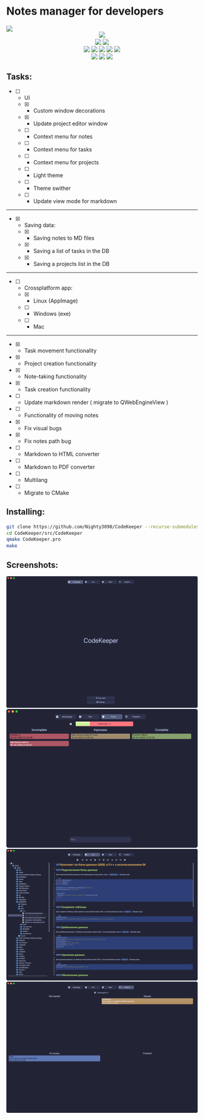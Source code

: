 # Notes manager for developers


<img src="imgs/markdown.png" align="center" />


<div align="center">
<a href="./LICENSE.md"><img src="https://img.shields.io/github/license/Nighty3098/CodeKeeper?style=for-the-badge&color=85e185&logoColor=85e185&labelColor=0d1117" /></a>
<br>
<img src="https://img.shields.io/github/last-commit/Nighty3098/CodeKeeper?style=for-the-badge&logo=github&color=7dc4e4&logoColor=D9E0EE&labelColor=0d1117"/>
<img src="https://img.shields.io/github/stars/Nighty3098/CodeKeeper?style=for-the-badge&logo=apachespark&color=eed49f&logoColor=D9E0EE&labelColor=0d1117"/>
<!--<img src="https://img.shields.io/endpoint?url=https://waka.mehalter.com/api/compat/shields/v1/mehalter/interval:any/label:Nighty3098&style=for-the-badge&label=wakatime&logo=wakatime&color=a6da95&logoColor=D9E0EE&labelColor=0d1117"/>-->
<br>
<img src="https://img.shields.io/badge/c  ++-%2300599C.svg?style=for-the-badge&logo=c%2B%2B&logoColor=white"/>
<img src="https://img.shields.io/badge/Qt-%23217346.svg?style=for-the-badge&logo=Qt&logoColor=white"/>
<img src="https://img.shields.io/badge/sqlite-%2307405e.svg?style=for-the-badge&logo=sqlite&logoColor=white"/>
<img src="https://img.shields.io/badge/markdown-%23000000.svg?style=for-the-badge&logo=markdown&logoColor=white"/>
<img src="https://img.shields.io/badge/github-%23121011.svg?style=for-the-badge&logo=github&logoColor=white" />
<br>
<a href="https://discord.gg/#9707" target="blank"><img src="https://img.shields.io/badge/Discord-%235865F2.svg?style=for-the-badge&logo=discord&logoColor=white"/></a>
<a href="https://t.me/Night3098" target="blank"><img src="https://img.shields.io/badge/Telegram-2CA5E0?style=for-the-badge&logo=telegram&logoColor=white"/></a>
<a href="mailto:night3098game@gmail.com" target="blank"><img src="https://img.shields.io/badge/Gmail-D14836?style=for-the-badge&logo=gmail&logoColor=white"/></a>
</div>

## Tasks:

  - [ ] - UI
    - [X] - Custom window decorations
    - [X] - Update project editor window
    - [ ] - Context menu for notes
    - [ ] - Context menu for tasks
    - [ ] - Context menu for projects
    - [ ] - Light theme
    - [ ] - Theme swither
    - [ ] - Update view mode for markdown
******
  - [X] - Saving data:
    - [X] - Saving notes to MD files
    - [X] - Saving a list of tasks in the DB
    - [X] - Saving a projects list  in the DB
******
  - [ ] - Crossplatform app:
    - [X] - Linux (AppImage)
    - [ ] - Windows (exe)
    - [ ] - Mac
 ******
  - [X] - Task movement functionality
  - [X] - Project creation functionality
  - [X] - Note-taking functionality
  - [X] - Task creation functionality

  - [ ] - Update markdown render ( migrate to QWebEngineView )
  - [ ] - Functionality of moving notes

  - [X] - Fix visual bugs
  - [X] - Fix notes path bug
  - [ ] - Markdown to HTML converter
  - [ ] - Markdown to PDF converter

  - [ ] - Multilang
  - [ ] - Migrate to CMake
 
## Installing:

```bash
git clone https://github.com/Nighty3098/CodeKeeper --recurse-submodules
cd CodeKeeper/src/CodeKeeper
qmake CodeKeeper.pro
make
```

## Screenshots:

![Main](imgs/1.png)
![Editor](imgs/2.png)
![Tasks](imgs/3.png)
![Projects](imgs/4.png)
